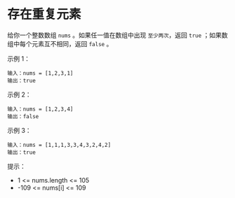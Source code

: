 # 存在重复元素

给你一个整数数组 `nums` 。如果任一值在数组中出现 `至少两次`，返回 `true` ；如果数组中每个元素互不相同，返回 `false` 。

示例 1：
```
输入：nums = [1,2,3,1]
输出：true
```
示例 2：
```
输入：nums = [1,2,3,4]
输出：false
```
示例 3：
```
输入：nums = [1,1,1,3,3,4,3,2,4,2]
输出：true
```

提示：
- 1 <= nums.length <= 105
- -109 <= nums[i] <= 109
